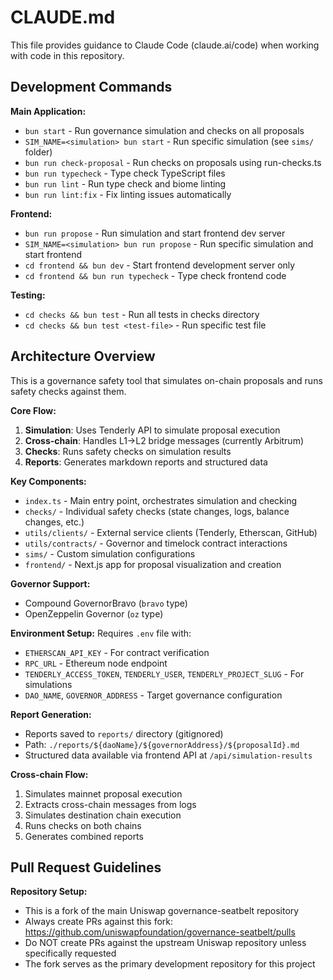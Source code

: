 # CLAUDE.md

This file provides guidance to Claude Code (claude.ai/code) when working with code in this repository.

## Development Commands

**Main Application:**
- `bun start` - Run governance simulation and checks on all proposals
- `SIM_NAME=<simulation> bun start` - Run specific simulation (see `sims/` folder)
- `bun run check-proposal` - Run checks on proposals using run-checks.ts
- `bun run typecheck` - Type check TypeScript files
- `bun run lint` - Run type check and biome linting
- `bun run lint:fix` - Fix linting issues automatically

**Frontend:**
- `bun run propose` - Run simulation and start frontend dev server
- `SIM_NAME=<simulation> bun run propose` - Run specific simulation and start frontend
- `cd frontend && bun dev` - Start frontend development server only
- `cd frontend && bun run typecheck` - Type check frontend code

**Testing:**
- `cd checks && bun test` - Run all tests in checks directory
- `cd checks && bun test <test-file>` - Run specific test file

## Architecture Overview

This is a governance safety tool that simulates on-chain proposals and runs safety checks against them.

**Core Flow:**
1. **Simulation**: Uses Tenderly API to simulate proposal execution
2. **Cross-chain**: Handles L1→L2 bridge messages (currently Arbitrum)
3. **Checks**: Runs safety checks on simulation results
4. **Reports**: Generates markdown reports and structured data

**Key Components:**
- `index.ts` - Main entry point, orchestrates simulation and checking
- `checks/` - Individual safety checks (state changes, logs, balance changes, etc.)
- `utils/clients/` - External service clients (Tenderly, Etherscan, GitHub)
- `utils/contracts/` - Governor and timelock contract interactions
- `sims/` - Custom simulation configurations
- `frontend/` - Next.js app for proposal visualization and creation

**Governor Support:**
- Compound GovernorBravo (`bravo` type)
- OpenZeppelin Governor (`oz` type)

**Environment Setup:**
Requires `.env` file with:
- `ETHERSCAN_API_KEY` - For contract verification
- `RPC_URL` - Ethereum node endpoint
- `TENDERLY_ACCESS_TOKEN`, `TENDERLY_USER`, `TENDERLY_PROJECT_SLUG` - For simulations
- `DAO_NAME`, `GOVERNOR_ADDRESS` - Target governance configuration

**Report Generation:**
- Reports saved to `reports/` directory (gitignored)
- Path: `./reports/${daoName}/${governorAddress}/${proposalId}.md`
- Structured data available via frontend API at `/api/simulation-results`

**Cross-chain Flow:**
1. Simulates mainnet proposal execution
2. Extracts cross-chain messages from logs
3. Simulates destination chain execution
4. Runs checks on both chains
5. Generates combined reports

## Pull Request Guidelines

**Repository Setup:**
- This is a fork of the main Uniswap governance-seatbelt repository
- Always create PRs against this fork: https://github.com/uniswapfoundation/governance-seatbelt/pulls
- Do NOT create PRs against the upstream Uniswap repository unless specifically requested
- The fork serves as the primary development repository for this project